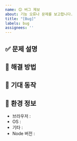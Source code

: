 ```yaml
---
name: 😊 버그 제보
about: 기능 오류나 문제를 보고합니다.
title: "[Bug]"
labels: bug
assignees: ''
---
```



## ✅ 문제 설명
<!-- 무엇이 문제인가? -->

## 📌 해결 방법
<!-- 문제를 해결하기 위해 어떤 노력을 했는가 -->

## 🌈 기대 동작
<!-- 어떤 결과를 기대하는지 설명해주세요 -->

## 🌈 환경 정보
- 브라우저 : 
- OS :
- 기타 :
- Node 버전 :  



